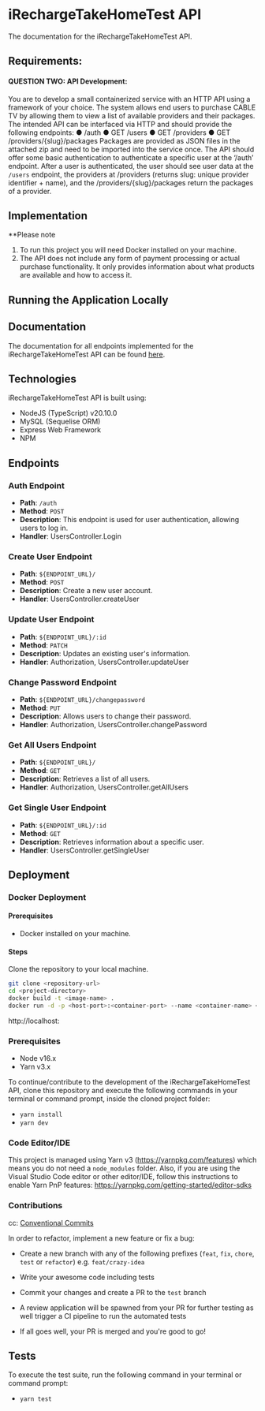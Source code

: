 # iRechargeTakeHomeTest API

The documentation for the iRechargeTakeHomeTest API.

## Requirements:

#### QUESTION TWO: API Development:

You are to develop a small containerized service with an HTTP API using a framework of
your choice. The system allows end users to purchase CABLE TV by allowing them to view a
list of available providers and their packages. The intended API can be interfaced via HTTP
and should provide the following endpoints:
● /auth
● GET /users
● GET /providers
● GET /providers/{slug}/packages
Packages are provided as JSON files in the attached zip and need to be imported into the
service once. The API should offer some basic authentication to authenticate a specific
user at the ‘/auth’ endpoint. After a user is authenticated, the user should see user data
at the `/users` endpoint, the providers at /providers (returns slug: unique provider
identifier + name), and the /providers/{slug}/packages return the packages of a
provider.

## Implementation

\*\*Please note

1. To run this project you will need Docker installed on your machine.
2. The API does not include any form of payment processing or actual
   purchase functionality. It only provides information about what products are available and how
   to access it.

## Running the Application Locally

## Documentation

The documentation for all endpoints implemented for the iRechargeTakeHomeTest API can be found [here](https://documenter.getpostman.com/view/10671823/2sA3JM6gEWhttps://documenter.getpostman.com/view/10671823/2sA3JM6gEW).

## Technologies

iRechargeTakeHomeTest API is built using:

- NodeJS (TypeScript) v20.10.0
- MySQL (Sequelise ORM)
- Express Web Framework
- NPM

## Endpoints

### Auth Endpoint

- **Path**: `/auth`
- **Method**: `POST`
- **Description**: This endpoint is used for user authentication, allowing users to log in.
- **Handler**: UsersController.Login

### Create User Endpoint

- **Path**: `${ENDPOINT_URL}/`
- **Method**: `POST`
- **Description**: Create a new user account.
- **Handler**: UsersController.createUser

### Update User Endpoint

- **Path**: `${ENDPOINT_URL}/:id`
- **Method**: `PATCH`
- **Description**: Updates an existing user's information.
- **Handler**: Authorization, UsersController.updateUser

### Change Password Endpoint

- **Path**: `${ENDPOINT_URL}/changepassword`
- **Method**: `PUT`
- **Description**: Allows users to change their password.
- **Handler**: Authorization, UsersController.changePassword

### Get All Users Endpoint

- **Path**: `${ENDPOINT_URL}/`
- **Method**: `GET`
- **Description**: Retrieves a list of all users.
- **Handler**: Authorization, UsersController.getAllUsers

### Get Single User Endpoint

- **Path**: `${ENDPOINT_URL}/:id`
- **Method**: `GET`
- **Description**: Retrieves information about a specific user.
- **Handler**: UsersController.getSingleUser

## Deployment

### Docker Deployment

#### Prerequisites

- Docker installed on your machine.

#### Steps

Clone the repository to your local machine.

```bash
git clone <repository-url>
cd <project-directory>
docker build -t <image-name> .
docker run -d -p <host-port>:<container-port> --name <container-name> <image-name>
```

http://localhost:<host-port>

### Prerequisites

- Node v16.x
- Yarn v3.x

To continue/contribute to the development of the iRechargeTakeHomeTest API, clone this repository and execute the following commands in your terminal or command prompt, inside the cloned project folder:

- `yarn install`
- `yarn dev`

### Code Editor/IDE

This project is managed using Yarn v3 (https://yarnpkg.com/features) which means you do not need a `node_modules` folder. Also, if you are using the Visual Studio Code editor or other editor/IDE, follow this instructions to enable Yarn PnP features: https://yarnpkg.com/getting-started/editor-sdks

### Contributions

cc: [Conventional Commits](https://www.conventionalcommits.org/en/v1.0.0/)

In order to refactor, implement a new feature or fix a bug:

- Create a new branch with any of the following prefixes (`feat`, `fix`, `chore`, `test` or `refactor`) e.g. `feat/crazy-idea`

- Write your awesome code including tests

- Commit your changes and create a PR to the `test` branch

- A review application will be spawned from your PR for further testing as well trigger a CI pipeline to run the automated tests

- If all goes well, your PR is merged and you're good to go!

## Tests

To execute the test suite, run the following command in your terminal or command prompt:

- `yarn test`

```

```
